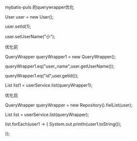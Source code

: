mybatis-puls 的querywrapper优化

User user = new User();

user.setId(1);

user.setUserName("小");


优化前

QueryWrapper queryWrapper1 = new QueryWrapper();

queryWrapper1.eq("user_name",user.getUserName());

queryWrapper1.eq("id",user.getId());

List list1 = userService.list(queryWrapper1);


优化后

QueryWrapper queryWrapper = new Repository().fielList(user);

List<User> list = userService.list(queryWrapper);
  
list.forEach(user1 -> {
     System.out.println(user1.toString());
  
 });
